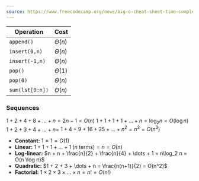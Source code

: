 ```yaml
---
source: https://www.freecodecamp.org/news/big-o-cheat-sheet-time-complexity-chart/
---
```


| Operation<br>   | Cost        |
| --------------- | ----------- |
| `append()`      | $\Theta(n)$ |
| `insert(0,n)`   | $\Theta(n)$ |
| `insert(-1,n)`  | $\Theta(n)$ |
| `pop()`         | $\Theta(1)$ |
| `pop(0)`        | $\Theta(n)$ |
| `sum(lst[0:n])` | $\Theta(n)$ |
### Sequences
$1+2+4+8+\dots+n=2n-1=O(n)$ 
$1+1+1+1+\dots+n=\log_{2}n=O(\log n)$
$1+2+3+4+\dots+n=$
$1+4+9+16+25+\dots+n^2=n^3=O(n^3)$

- **Constant:** $1 = 1 = O(1)$
- **Linear:** $1 + 1 + 1 + \dots + 1\ (n\ \text{terms}) = n = O(n)$
- **Log-linear:** $n + n + \frac{n}{2} + \frac{n}{4} + \dots + 1 = n\log_2 n = O(n \log n)$
- **Quadratic:** $1 + 2 + 3 + \dots + n = \frac{n(n+1)}{2} = O(n^2)$
- **Factorial:** $1 \times 2 \times 3 \times \dots \times n = n! = O(n!)$

